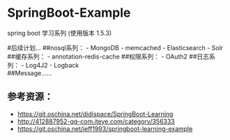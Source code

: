 # SpringBoot-Example
spring boot 学习系列 (使用版本 1.5.3)


#后续计划...
##nosql系列：
         - MongoDB
         - memcached
         - Elasticsearch
         - Solr
##缓存系列：
         - annotation-redis-cache
##权限系列：
         - OAuth2
##日志系列：
         - Log4J2
         - Logback  
##Message......     
     
## 参考资源：
* https://git.oschina.net/didispace/SpringBoot-Learning
* http://412887952-qq-com.iteye.com/category/356333
* https://git.oschina.net/jeff1993/springboot-learning-example
